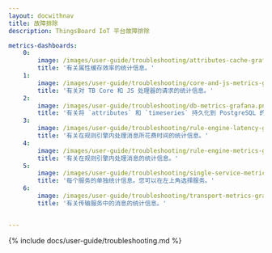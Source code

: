 ```yaml
---
layout: docwithnav
title: 故障排除
description: ThingsBoard IoT 平台故障排除

metrics-dashboards:
    0:
        image: /images/user-guide/troubleshooting/attributes-cache-grafana.png
        title: '有关属性缓存效率的统计信息。'
    1:
        image: /images/user-guide/troubleshooting/core-and-js-metrics-grafana.png
        title: '有关对 TB Core 和 JS 处理器的请求的统计信息。'
    2:
        image: /images/user-guide/troubleshooting/db-metrics-grafana.png
        title: '有关将 `attributes` 和 `timeseries` 持久化到 PostgreSQL 的统计信息。'
    3:
        image: /images/user-guide/troubleshooting/rule-engine-latency-grafana.png
        title: '有关在规则引擎内处理消息所花费时间的统计信息。'
    4:
        image: /images/user-guide/troubleshooting/rule-engine-metrics-grafana.png
        title: '有关在规则引擎内处理消息的统计信息。'
    5:
        image: /images/user-guide/troubleshooting/single-service-metrics-grafana.png
        title: '每个服务的单独统计信息。您可以在左上角选择服务。'
    6:
        image: /images/user-guide/troubleshooting/transport-metrics-grafana.png
        title: '有关传输服务中的消息的统计信息。'


---
```


{% include docs/user-guide/troubleshooting.md %}